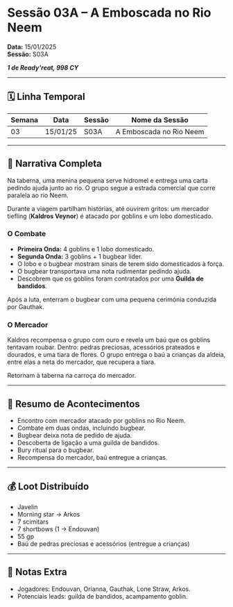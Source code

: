 # Sessão 03A – A Emboscada no Rio Neem  
**Data:** 15/01/2025  
**Sessão:** S03A  

***1 de Ready'reat, 998 CY***

---

## 🗓 Linha Temporal
| Semana | Data     | Sessão | Nome da Sessão          |
| ------ | -------- | ------ | ----------------------- |
| 03     | 15/01/25 | S03A   | A Emboscada no Rio Neem |

---

## 📖 Narrativa Completa
Na taberna, uma menina pequena serve hidromel e entrega uma carta pedindo ajuda junto ao rio. O grupo segue a estrada comercial que corre paralela ao rio Neem.  

Durante a viagem partilham histórias, até ouvirem gritos: um mercador tiefling (**Kaldros Veynor**) é atacado por goblins e um lobo domesticado.  

### O Combate
- **Primeira Onda:** 4 goblins e 1 lobo domesticado.  
- **Segunda Onda:** 3 goblins + 1 bugbear líder.  
- O lobo e o bugbear mostram sinais de terem sido domesticados à força.  
- O bugbear transportava uma nota rudimentar pedindo ajuda.  
- Descobrem que os goblins foram contratados por uma **Guilda de bandidos**.  

Após a luta, enterram o bugbear com uma pequena cerimónia conduzida por Gauthak.  

### O Mercador
Kaldros recompensa o grupo com ouro e revela um baú que os goblins tentavam roubar. Dentro: pedras preciosas, acessórios prateados e dourados, e uma tiara de flores. O grupo entrega o baú a crianças da aldeia, entre elas a neta do mercador, que recupera a tiara.  

Retornam à taberna na carroça do mercador.  

---

## 🎲 Resumo de Acontecimentos
- Encontro com mercador atacado por goblins no Rio Neem.  
- Combate em duas ondas, incluindo bugbear.  
- Bugbear deixa nota de pedido de ajuda.  
- Descoberta de ligação a uma guilda de bandidos.  
- Bury ritual para o bugbear.  
- Recompensa do mercador, baú entregue a crianças.  

---

## 💰 Loot Distribuído
- Javelin  
- Morning star → Arkos  
- 7 scimitars  
- 7 shortbows (1 → Endouvan)  
- 55 gp  
- Baú de pedras preciosas e acessórios (entregue a crianças)  

---

## 🧾 Notas Extra
- Jogadores: Endouvan, Orianna, Gauthak, Lone Straw, Arkos.  
- Potenciais leads: guilda de bandidos, acampamento goblin.  
